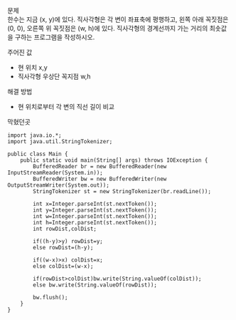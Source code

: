 문제
<br/>
한수는 지금 (x, y)에 있다. 직사각형은 각 변이 좌표축에 평행하고, 왼쪽 아래 꼭짓점은 (0, 0), 오른쪽 위 꼭짓점은 (w, h)에 있다. 직사각형의 경계선까지 가는 거리의 최솟값을 구하는 프로그램을 작성하시오.

주어진 값
- 현 위치 x,y
- 직사각형 우상단 꼭지점 w,h

해결 방법
- 현 위치로부터 각 변의 직선 길이 비교

막혔던곳

```
import java.io.*;
import java.util.StringTokenizer;

public class Main {
    public static void main(String[] args) throws IOException {
        BufferedReader br = new BufferedReader(new InputStreamReader(System.in));
        BufferedWriter bw = new BufferedWriter(new OutputStreamWriter(System.out));
        StringTokenizer st = new StringTokenizer(br.readLine());

        int x=Integer.parseInt(st.nextToken());
        int y=Integer.parseInt(st.nextToken());
        int w=Integer.parseInt(st.nextToken());
        int h=Integer.parseInt(st.nextToken());
        int rowDist,colDist;

        if((h-y)>y) rowDist=y;
        else rowDist=(h-y);

        if((w-x)>x) colDist=x;
        else colDist=(w-x);

        if(rowDist>colDist)bw.write(String.valueOf(colDist));
        else bw.write(String.valueOf(rowDist));

        bw.flush();
    }
}
```
